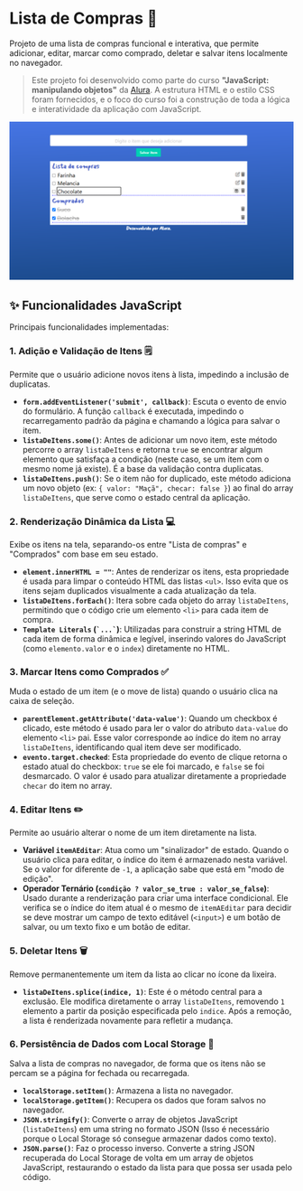 # Lista de Compras 🛒

Projeto de uma lista de compras funcional e interativa, que permite adicionar, editar, marcar como comprado, deletar e salvar itens localmente no navegador.

> Este projeto foi desenvolvido como parte do curso **"JavaScript: manipulando objetos"** da [Alura](https://www.alura.com.br/). A estrutura HTML e o estilo CSS foram fornecidos, e o foco do curso foi a construção de toda a lógica e interatividade da aplicação com JavaScript.

<div align="center">
  <img src="./assets/preview.png" alt="Preview Validador de Bandeiras de Cartão de Crédito" width="650">
</div>

## ✨ Funcionalidades JavaScript

Principais funcionalidades implementadas:

### 1. Adição e Validação de Itens 🗒️
Permite que o usuário adicione novos itens à lista, impedindo a inclusão de duplicatas.

-   **`form.addEventListener('submit', callback)`**: Escuta o evento de envio do formulário. A função `callback` é executada, impedindo o recarregamento padrão da página e chamando a lógica para salvar o item.
-   **`listaDeItens.some()`**: Antes de adicionar um novo item, este método percorre o array `listaDeItens` e retorna `true` se encontrar algum elemento que satisfaça a condição (neste caso, se um item com o mesmo nome já existe). É a base da validação contra duplicatas.
-   **`listaDeItens.push()`**: Se o item não for duplicado, este método adiciona um novo objeto (ex: `{ valor: "Maçã", checar: false }`) ao final do array `listaDeItens`, que serve como o estado central da aplicação.

### 2. Renderização Dinâmica da Lista 💻
Exibe os itens na tela, separando-os entre "Lista de compras" e "Comprados" com base em seu estado.

-   **`element.innerHTML = ""`**: Antes de renderizar os itens, esta propriedade é usada para limpar o conteúdo HTML das listas `<ul>`. Isso evita que os itens sejam duplicados visualmente a cada atualização da tela.
-   **`listaDeItens.forEach()`**: Itera sobre cada objeto do array `listaDeItens`, permitindo que o código crie um elemento `<li>` para cada item de compra.
-   **`Template Literals` (`` `...` ``)**: Utilizadas para construir a string HTML de cada item de forma dinâmica e legível, inserindo valores do JavaScript (como `elemento.valor` e o `index`) diretamente no HTML.

### 3. Marcar Itens como Comprados ✅
Muda o estado de um item (e o move de lista) quando o usuário clica na caixa de seleção.

-   **`parentElement.getAttribute('data-value')`**: Quando um checkbox é clicado, este método é usado para ler o valor do atributo `data-value` do elemento `<li>` pai. Esse valor corresponde ao índice do item no array `listaDeItens`, identificando qual item deve ser modificado.
-   **`evento.target.checked`**: Esta propriedade do evento de clique retorna o estado atual do checkbox: `true` se ele foi marcado, e `false` se foi desmarcado. O valor é usado para atualizar diretamente a propriedade `checar` do item no array.

### 4. Editar Itens ✏️
Permite ao usuário alterar o nome de um item diretamente na lista.

-   **Variável `itemAEditar`**: Atua como um "sinalizador" de estado. Quando o usuário clica para editar, o índice do item é armazenado nesta variável. Se o valor for diferente de `-1`, a aplicação sabe que está em "modo de edição".
-   **Operador Ternário (`condição ? valor_se_true : valor_se_false`)**: Usado durante a renderização para criar uma interface condicional. Ele verifica se o índice do item atual é o mesmo de `itemAEditar` para decidir se deve mostrar um campo de texto editável (`<input>`) e um botão de salvar, ou um texto fixo e um botão de editar.

### 5. Deletar Itens 🗑️
Remove permanentemente um item da lista ao clicar no ícone da lixeira.

-   **`listaDeItens.splice(indice, 1)`**: Este é o método central para a exclusão. Ele modifica diretamente o array `listaDeItens`, removendo `1` elemento a partir da posição especificada pelo `indice`. Após a remoção, a lista é renderizada novamente para refletir a mudança.

### 6. Persistência de Dados com Local Storage 💾
Salva a lista de compras no navegador, de forma que os itens não se percam se a página for fechada ou recarregada.

-   **`localStorage.setItem()`**: Armazena a lista no navegador.
-   **`localStorage.getItem()`**: Recupera os dados que foram salvos no navegador.
-   **`JSON.stringify()`**: Converte o array de objetos JavaScript (`listaDeItens`) em uma string no formato JSON (Isso é necessário porque o Local Storage só consegue armazenar dados como texto).
-   **`JSON.parse()`**: Faz o processo inverso. Converte a string JSON recuperada do Local Storage de volta em um array de objetos JavaScript, restaurando o estado da lista para que possa ser usada pelo código.
